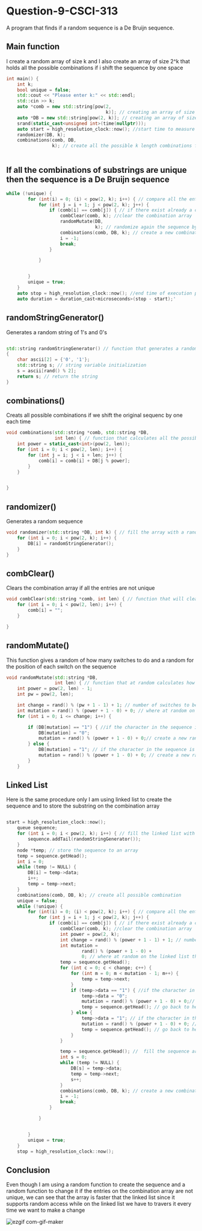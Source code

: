 # Question-9-CSCI-313


A program that finds if a random sequence is a De Bruijn sequence.


## Main function 
I create a random array of size k and I also create an array of size 2^k that holds all the possible combinations if i shift the sequence by one space

```C++
int main() {
    int k;
    bool unique = false;
    std::cout << "Please enter k:" << std::endl;
    std::cin >> k;
    auto *comb = new std::string[pow(2,
                                     k)]; // creating an array of size 2^k to use to store each possible k digit combination. Each combination is  shifted by one.
    auto *DB = new std::string[pow(2, k)]; // creating an array of size 2^k to store the sequence
    srand(static_cast<unsigned int>(time(nullptr)));
    auto start = high_resolution_clock::now(); //start time to measure performance execution
    randomizer(DB, k);
    combinations(comb, DB,
                 k); // create all the possible k length combinations from the sequence shifting the array by one. The sequence is circular.
    
```
## If all the combinations of substrings are unique then the sequence is a De Bruijn sequence
```C++
while (!unique) {
        for (int(i) = 0; (i) < pow(2, k); i++) { // compare all the entries on the combination array with each other
            for (int j = i + 1; j < pow(2, k); j++) {
                if (comb[i] == comb[j]) { // if there exist already a combination
                    combClear(comb, k); //clear the combination array
                    randomMutate(DB,
                                 k); // randomize again the sequence by giving a random number of mutates and by giving a random position on the array
                    combinations(comb, DB, k); // create a new combination array
                    i = -1;
                    break;
                }

            }


        }
        unique = true;
    }
    auto stop = high_resolution_clock::now(); //end time of execution performance measurement
    auto duration = duration_cast<microseconds>(stop - start);'

```
## randomStringGenerator()
Generates a random string of 1's and 0's
```C++

std::string randomStringGenerator() // function that generates a random  string
{
    char ascii[2] = {'0', '1'};
    std::string s; // string variable initialization
    s = ascii[rand() % 2];
    return s; // return the string
}

```
## combinations()
Creats all possible combinations if we shift the original sequenc by one each time
```c++
void combinations(std::string *comb, std::string *DB,
                  int len) { // function that calculates all the possible k length string out of the sequence. If all the entries are unique then the sequence is a De Bruijn sequence
    int power = static_cast<int>(pow(2, len));
    for (int i = 0; i < pow(2, len); i++) {
        for (int j = i; j < i + len; j++) {
            comb[i] = comb[i] + DB[j % power];
        }
    }


}
```
## randomizer()
Generates a random sequence
```C++
void randomizer(std::string *DB, int k) { // fill the array with a random string of 1's and 0's
    for (int i = 0; i < pow(2, k); i++) {
        DB[i] = randomStringGenerator();
    }
}
```
## combClear()
Clears the combination array if all the entries are not unique
```C++
void combClear(std::string *comb, int len) { // function that will clear the combination array
    for (int i = 0; i < pow(2, len); i++) {
        comb[i] = "";
    }

}
```
## randomMutate()
This function gives a random of how many switches to do and a random for the position of each switch on the sequence
```C++
void randomMutate(std::string *DB,
                  int len) { // function that at random calculates how many switches of 1's and 0's and where will be performed
    int power = pow(2, len) - 1;
    int pw = pow(2, len);

    int change = rand() % (pw + 1 - 1) + 1; // number of switches to be performed
    int mutation = rand() % (power + 1 - 0) + 0; // where at random on the array the switch will be performed
    for (int i = 0; i <= change; i++) {

        if (DB[mutation] == "1") { //if the character in the sequence is 1 switch to 0
            DB[mutation] = "0";
            mutation = rand() % (power + 1 - 0) + 0;// create a new random point
        } else {
            DB[mutation] = "1"; // if the character in the sequence is 0 switch to 1
            mutation = rand() % (power + 1 - 0) + 0; // create a new random point
        }
    }
```

## Linked List
Here is the same procedure only I am using linked list to create the sequence and to store the substring on the combination array 
```C++

start = high_resolution_clock::now();
    queue sequence;
    for (int i = 0; i < pow(2, k); i++) { // fill the linked list with a random sequence
        sequence.addTail(randomStringGenerator());
    }
    node *temp; // store the sequence to an array
    temp = sequence.getHead();
    int i = 0;
    while (temp != NULL) {
        DB[i] = temp->data;
        i++;
        temp = temp->next;
    }
    combinations(comb, DB, k); // create all possible combination
    unique = false;
    while (!unique) {
        for (int(i) = 0; (i) < pow(2, k); i++) { // compare all the entries on the combination array with each other
            for (int j = i + 1; j < pow(2, k); j++) {
                if (comb[i] == comb[j]) { // if there exist already a combination
                    combClear(comb, k); //clear the combination array
                    int power = pow(2, k);
                    int change = rand() % (power + 1 - 1) + 1; // number of switches to be performed
                    int mutation =
                            rand() % (power + 1 - 0) +
                            0; // where at random on the linked list the switch will be performed
                    temp = sequence.getHead();
                    for (int c = 0; c < change; c++) {
                        for (int m = 0; m < mutation - 1; m++) {
                            temp = temp->next;
                        }
                        if (temp->data == "1") { //if the character in the sequence is 1 switch to 0
                            temp->data = "0";
                            mutation = rand() % (power + 1 - 0) + 0;// create a new random point
                            temp = sequence.getHead(); // go back to head
                        } else {
                            temp->data = "1"; // if the character in the sequence is 0 switch to 1
                            mutation = rand() % (power + 1 - 0) + 0; // create a new random point
                            temp = sequence.getHead(); // go back to head
                        }
                    }

                    temp = sequence.getHead(); //  fill the sequence array
                    int s = 0;
                    while (temp != NULL) {
                        DB[s] = temp->data;
                        temp = temp->next;
                        s++;
                    }
                    combinations(comb, DB, k); // create a new combination array
                    i = -1;
                    break;
                }

            }


        }
        unique = true;
    }
    stop = high_resolution_clock::now();
```


## Conclusion
Even though I am  using a random function to create the sequence and a random function to change it if the entries on the combination array are not unique, we can see that the array is faster that the linked list since it supports random access while on the linked list we have to travers it every time we want to make a change

![ezgif com-gif-maker](https://user-images.githubusercontent.com/25082236/95328104-0bf81100-0873-11eb-8c01-c074a4c239a6.gif)
